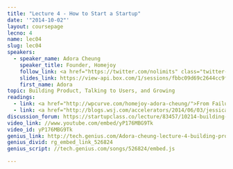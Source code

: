 ```yaml
---
title: "Lecture 4 - How to Start a Startup"
date: '"2014-10-02"'
layout: coursepage
lecno: 4
name: lec04
slug: lec04
speakers:
  - speaker_name: Adora Cheung
    speaker_title: Founder, Homejoy
    follow_link: <a href="https://twitter.com/nolimits" class="twitter-follow-button" data-show-count="false" data-show-screen-name="true">Follow @nolimits</a>
    slides_link: https://view-api.box.com/1/sessions/fbbc09d69c2644cc9f11c7df1a94f1c0/view
    first_name: Adora
topic: Building Product, Talking to Users, and Growing
readings:
  - link: <a href="http://wpcurve.com/homejoy-adora-cheung/">From Failure to $37M in Funding with Adora Chueng</a>
  - link: <a href="http://blogs.wsj.com/accelerators/2014/06/03/jessica-livingston-why-startups-need-to-focus-on-sales-not-marketing/">Why Startups Need to Focus on Sales, Not Marketing</a> by Jessica Livingston
discussion_forum: https://startupclass.co/lecture/83457/10214-building-product-talking-to-users-and-growingbrbadora-cheungb-ifounder-homejoyi----
video_link: //www.youtube.com/embed/yP176MBG9Tk
video_id: yP176MBG9Tk
genius_link: http://tech.genius.com/Adora-cheung-lecture-4-building-product-talking-to-users-and-growing-annotated
genius_divid: rg_embed_link_526824
genius_script: //tech.genius.com/songs/526824/embed.js

---
```

